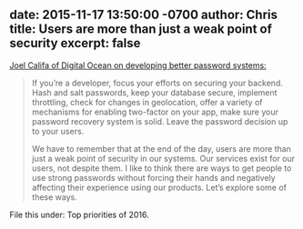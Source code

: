 date: 2015-11-17 13:50:00 -0700
author: Chris
title: Users are more than just a weak point of security
excerpt: false
----

[Joel Califa of Digital Ocean on developing better password systems:](http://joelcalifa.com/blog/patronizing-passwords/)

> If you’re a developer, focus your efforts on securing your backend. Hash and salt passwords, keep your database secure, implement throttling, check for changes in geolocation, offer a variety of mechanisms for enabling two-factor on your app, make sure your password recovery system is solid. Leave the password decision up to your users.
> 
> We have to remember that at the end of the day, users are more than just a weak point of security in our systems. Our services exist for our users, not despite them. I like to think there are ways to get people to use strong passwords without forcing their hands and negatively affecting their experience using our products. Let’s explore some of these ways.

File this under: Top priorities of 2016.